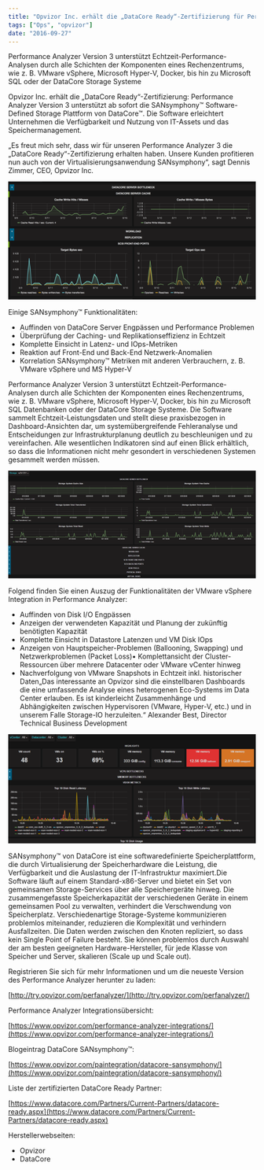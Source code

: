```yaml
---
title: "Opvizor Inc. erhält die „DataCore Ready“-Zertifizierung für Performance Analyzer Version 3"
tags: ["Ops", "opvizor"]
date: "2016-09-27"
---
```


Performance Analyzer Version 3 unterstützt Echtzeit-Performance-Analysen durch alle Schichten der Komponenten eines Rechenzentrums, wie z. B. VMware vSphere, Microsoft Hyper-V, Docker, bis hin zu Microsoft SQL oder der DataCore Storage Systeme

[](https://www.opvizor.com/paintegration/datacore-sansymphony/)

Opvizor Inc. erhält die „DataCore Ready“-Zertifizierung: Performance Analyzer Version 3 unterstützt ab sofort die SANsymphony™ Software-Defined Storage Plattform von DataCore™. Die Software erleichtert Unternehmen die Verfügbarkeit und Nutzung von IT-Assets und das Speichermanagement.

„Es freut mich sehr, dass wir für unseren Performance Analyzer 3 die „DataCore Ready“-Zertifizierung erhalten haben. Unsere Kunden profitieren nun auch von der Virtualisierungsanwendung SANsymphony“, sagt Dennis Zimmer, CEO, Opvizor Inc.

![DataCore Ready](/images/blog/Orig1-1.png)

Einige SANsymphony™ Funktionalitäten:

- Auffinden von DataCore Server Engpässen und Performance Problemen
- Überprüfung der Caching- und Replikationseffizienz in Echtzeit
- Komplette Einsicht in Latenz- und IOps-Metriken
- Reaktion auf Front-End und Back-End Netzwerk-Anomalien
- Korrelation SANsymphony™ Metriken mit anderen Verbrauchern, z. B. VMware vSphere und MS Hyper-V

Performance Analyzer Version 3 unterstützt Echtzeit-Performance-Analysen durch alle Schichten der Komponenten eines Rechenzentrums, wie z. B. VMware vSphere, Microsoft Hyper-V, Docker, bis hin zu Microsoft SQL Datenbanken oder der DataCore Storage Systeme. Die Software sammelt Echtzeit-Leistungsdaten und stellt diese praxisbezogen in Dashboard-Ansichten dar, um systemübergreifende Fehleranalyse und Entscheidungen zur Infrastrukturplanung deutlich zu beschleunigen und zu vereinfachen. Alle wesentlichen Indikatoren sind auf einen Blick erhältlich, so dass die Informationen nicht mehr gesondert in verschiedenen Systemen gesammelt werden müssen.

![DataCore Ready](/images/blog/Orig2-1.png)

Folgend finden Sie einen Auszug der Funktionalitäten der VMware vSphere Integration in Performance Analyzer:

- Auffinden von Disk I/O Engpässen
- Anzeigen der verwendeten Kapazität und Planung der zukünftig benötigten Kapazität
- Komplette Einsicht in Datastore Latenzen und VM Disk IOps
- Anzeigen von Hauptspeicher-Problemen (Ballooning, Swapping) und Netzwerkproblemen (Packet Loss)• Komplettansicht der Cluster-Ressourcen über mehrere Datacenter oder VMware vCenter hinweg
- Nachverfolgung von VMware Snapshots in Echtzeit inkl. historischer Daten„Das interessante an Opvizor sind die einstellbaren Dashboards die eine umfassende Analyse eines heterogenen Eco-Systems im Data Center erlauben. Es ist kinderleicht Zusammenhänge und Abhängigkeiten zwischen Hypervisoren (VMware, Hyper-V, etc.) und in unserem Falle Storage-IO herzuleiten.“ Alexander Best, Director Technical Business Development

![DataCore Ready](/images/blog/Orig3-1.png)

SANsymphony™ von DataCore ist eine softwaredefinierte Speicherplattform, die durch Virtualisierung der Speicherhardware die Leistung, die Verfügbarkeit und die Auslastung der IT-Infrastruktur maximiert.Die Software läuft auf einem Standard-x86-Server und bietet ein Set von gemeinsamen Storage-Services über alle Speichergeräte hinweg. Die zusammengefasste Speicherkapazität der verschiedenen Geräte in einem gemeinsamen Pool zu verwalten, verhindert die Verschwendung von Speicherplatz. Verschiedenartige Storage-Systeme kommunizieren problemlos miteinander, reduzieren die Komplexität und verhindern Ausfallzeiten. Die Daten werden zwischen den Knoten repliziert, so dass kein Single Point of Failure besteht. Sie können problemlos durch Auswahl der am besten geeigneten Hardware-Hersteller, für jede Klasse von Speicher und Server, skalieren (Scale up und Scale out).

Registrieren Sie sich für mehr Informationen und um die neueste Version des Performance Analyzer herunter zu laden:

[http://try.opvizor.com/perfanalyzer/](http://try.opvizor.com/perfanalyzer/)

Performance Analyzer Integrationsübersicht:

[https://www.opvizor.com/performance-analyzer-integrations/](https://www.opvizor.com/performance-analyzer-integrations/)

Blogeintrag DataCore SANsymphony™:

[https://www.opvizor.com/paintegration/datacore-sansymphony/](https://www.opvizor.com/paintegration/datacore-sansymphony/)

Liste der zertifizierten DataCore Ready Partner:

[https://www.datacore.com/Partners/Current-Partners/datacore-ready.aspx](https://www.datacore.com/Partners/Current-Partners/datacore-ready.aspx)

Herstellerwebseiten:

- Opvizor
- DataCore
